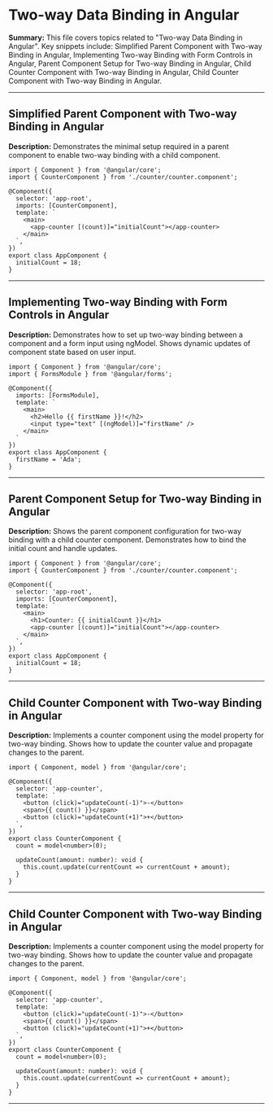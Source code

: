 # Two-way Data Binding in Angular

**Summary:** This file covers topics related to "Two-way Data Binding in Angular". Key snippets include: Simplified Parent Component with Two-way Binding in Angular, Implementing Two-way Binding with Form Controls in Angular, Parent Component Setup for Two-way Binding in Angular, Child Counter Component with Two-way Binding in Angular, Child Counter Component with Two-way Binding in Angular.

---

## Simplified Parent Component with Two-way Binding in Angular

**Description:** Demonstrates the minimal setup required in a parent component to enable two-way binding with a child component.

```angular-ts
import { Component } from '@angular/core';
import { CounterComponent } from './counter/counter.component';

@Component({
  selector: 'app-root',
  imports: [CounterComponent],
  template: `
    <main>
      <app-counter [(count)]="initialCount"></app-counter>
    </main>
  `,
})
export class AppComponent {
  initialCount = 18;
}
```

---

## Implementing Two-way Binding with Form Controls in Angular

**Description:** Demonstrates how to set up two-way binding between a component and a form input using ngModel. Shows dynamic updates of component state based on user input.

```angular-ts
import { Component } from '@angular/core';
import { FormsModule } from '@angular/forms';

@Component({
  imports: [FormsModule],
  template: `
    <main>
      <h2>Hello {{ firstName }}!</h2>
      <input type="text" [(ngModel)]="firstName" />
    </main>
  `
})
export class AppComponent {
  firstName = 'Ada';
}
```

---

## Parent Component Setup for Two-way Binding in Angular

**Description:** Shows the parent component configuration for two-way binding with a child counter component. Demonstrates how to bind the initial count and handle updates.

```angular-ts
import { Component } from '@angular/core';
import { CounterComponent } from './counter/counter.component';

@Component({
  selector: 'app-root',
  imports: [CounterComponent],
  template: `
    <main>
      <h1>Counter: {{ initialCount }}</h1>
      <app-counter [(count)]="initialCount"></app-counter>
    </main>
  `,
})
export class AppComponent {
  initialCount = 18;
}
```

---

## Child Counter Component with Two-way Binding in Angular

**Description:** Implements a counter component using the model property for two-way binding. Shows how to update the counter value and propagate changes to the parent.

```angular-ts
import { Component, model } from '@angular/core';

@Component({
  selector: 'app-counter',
  template: `
    <button (click)="updateCount(-1)">-</button>
    <span>{{ count() }}</span>
    <button (click)="updateCount(+1)">+</button>
  `,
})
export class CounterComponent {
  count = model<number>(0);

  updateCount(amount: number): void {
    this.count.update(currentCount => currentCount + amount);
  }
}
```

---

## Child Counter Component with Two-way Binding in Angular

**Description:** Implements a counter component using the model property for two-way binding. Shows how to update the counter value and propagate changes to the parent.

```angular-ts
import { Component, model } from '@angular/core';

@Component({
  selector: 'app-counter',
  template: `
    <button (click)="updateCount(-1)">-</button>
    <span>{{ count() }}</span>
    <button (click)="updateCount(+1)">+</button>
  `,
})
export class CounterComponent {
  count = model<number>(0);

  updateCount(amount: number): void {
    this.count.update(currentCount => currentCount + amount);
  }
}
```

---